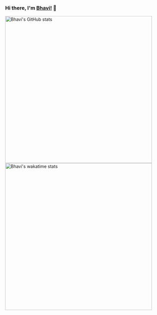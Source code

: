 ### Hi there, I'm [Bhavi!](https://bhavidhingra.dev) 👋

<!--
**bhavidhingra/bhavidhingra** is a ✨ _special_ ✨ repository because its `README.md` (this file) appears on your GitHub profile.

Here are some ideas to get you started:

- 🔭 I’m currently working on ...
- 🌱 I’m currently learning ...
- 👯 I’m looking to collaborate on ...
- 🤔 I’m looking for help with ...
- 💬 Ask me about ...
- 📫 How to reach me: ...
- 😄 Pronouns: ...
- ⚡ Fun fact: ...
-->

<a href="https://github.com/anuraghazra/github-readme-stats">
  <img align="center" width="472px" src="https://github-readme-stats.vercel.app/api?username=bhavidhingra&count_private=true&show_icons=true&theme=buefy&hide=stars,issues" alt="Bhavi's GitHub stats"/>
</a>
<a href="https://wakatime.com/@bhavidhingra">
  <img align="center" width="472px" src="https://github-readme-stats.vercel.app/api/wakatime?username=bhavidhingra&theme=buefy&layout=compact" alt="Bhavi's wakatime stats" />
</a>

